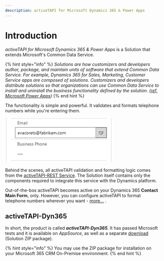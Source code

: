 ```yaml
---
description: activeTAPI for Microsoft Dynamics 365 & Power Apps
---
```


# Introduction

_activeTAPI for Microsoft Dynamics 365 & Power Apps_ is a Solution that extends Microsoft's Common Data Service.

{% hint style="info" %}
_Solutions are how customizers and developers author, package, and maintain units of software that extend Common Data Service. For example, Dynamics 365 for Sales, Marketing, Customer Service apps are composed of solutions. Customizers and developers distribute solutions so that organizations can use Common Data Service to install and uninstall the business functionality defined by the solution. \(_[_ref. Microsoft Power Apps_](https://docs.microsoft.com/en-us/powerapps/developer/common-data-service/introduction-solutions)_\)_
{% end hint %}

The functionality is simple and powerful. It validates and formats telephone numbers while you're entering them.

![](../_.assets/fabrikamonline.gif)

Behind the scenes, all activeTAPI validation and formatting logic comes from the [activeTAPI-REST Service](../actrest/overview.md). The Solution itself contains only the components required to integrate this service with the Dynamics platform.

Out-of-the-box activeTAPI becomes active on your Dynamics 365 **Contact Main Form**, only. However, you can configure activeTAPI to format telephone numbers wherever you want - [more...](admin/README.md) .

## activeTAPI-Dyn365

In short, the product is called _**activeTAPI-Dyn365**_. It has passed Microsoft tests and it is available on _AppSource_, as well as a separate [download](https://github.com/SchmidteServices/activeTAPI-Dyn365/tree/master/download) \(Solution ZIP package\).

{% hint style="info" %}
You may use the ZIP package for installation on your Microsoft 365 CRM On-Premise environment.
{% end hint %}
